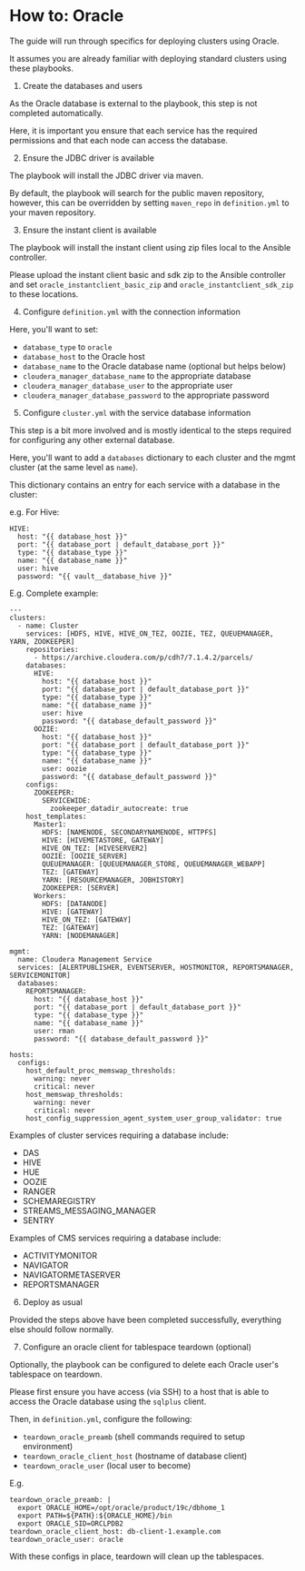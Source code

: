 # How to: Oracle

The guide will run through specifics for deploying clusters using Oracle.

It assumes you are already familiar with deploying standard clusters using these playbooks.

1. Create the databases and users

As the Oracle database is external to the playbook, this step is not completed automatically.

Here, it is important you ensure that each service has the required permissions and that each node can access the database.

2. Ensure the JDBC driver is available

The playbook will install the JDBC driver via maven.

By default, the playbook will search for the public maven repository, however, this can be overridden by setting `maven_repo` in `definition.yml` to your maven repository.

3. Ensure the instant client is available

The playbook will install the instant client using zip files local to the Ansible controller.

Please upload the instant client basic and sdk zip to the Ansible controller and set `oracle_instantclient_basic_zip` and `oracle_instantclient_sdk_zip` to these locations.

4. Configure `definition.yml` with the connection information

Here, you'll want to set:

- `database_type` to `oracle`
- `database_host` to the Oracle host
- `database_name` to the Oracle database name (optional but helps below)
- `cloudera_manager_database_name` to the appropriate database
- `cloudera_manager_database_user` to the appropriate user
- `cloudera_manager_database_password` to the appropriate password

5. Configure `cluster.yml` with the service database information

This step is a bit more involved and is mostly identical to the steps required for configuring any other external database.

Here, you'll want to add a `databases` dictionary to each cluster and the mgmt cluster (at the same level as `name`).

This dictionary contains an entry for each service with a database in the cluster:

e.g. For Hive:

```
HIVE:
  host: "{{ database_host }}"
  port: "{{ database_port | default_database_port }}"
  type: "{{ database_type }}"
  name: "{{ database_name }}"
  user: hive
  password: "{{ vault__database_hive }}"
```

E.g. Complete example:

```
---
clusters:
  - name: Cluster
    services: [HDFS, HIVE, HIVE_ON_TEZ, OOZIE, TEZ, QUEUEMANAGER, YARN, ZOOKEEPER]
    repositories:
      - https://archive.cloudera.com/p/cdh7/7.1.4.2/parcels/
    databases:
      HIVE:
        host: "{{ database_host }}"
        port: "{{ database_port | default_database_port }}"
        type: "{{ database_type }}"
        name: "{{ database_name }}"
        user: hive
        password: "{{ database_default_password }}"
      OOZIE:
        host: "{{ database_host }}"
        port: "{{ database_port | default_database_port }}"
        type: "{{ database_type }}"
        name: "{{ database_name }}"
        user: oozie
        password: "{{ database_default_password }}"
    configs:
      ZOOKEEPER:
        SERVICEWIDE:
          zookeeper_datadir_autocreate: true
    host_templates:
      Master1:
        HDFS: [NAMENODE, SECONDARYNAMENODE, HTTPFS]
        HIVE: [HIVEMETASTORE, GATEWAY]
        HIVE_ON_TEZ: [HIVESERVER2]
        OOZIE: [OOZIE_SERVER]
        QUEUEMANAGER: [QUEUEMANAGER_STORE, QUEUEMANAGER_WEBAPP]
        TEZ: [GATEWAY]
        YARN: [RESOURCEMANAGER, JOBHISTORY]
        ZOOKEEPER: [SERVER]
      Workers:
        HDFS: [DATANODE]
        HIVE: [GATEWAY]
        HIVE_ON_TEZ: [GATEWAY]
        TEZ: [GATEWAY]
        YARN: [NODEMANAGER]

mgmt:
  name: Cloudera Management Service
  services: [ALERTPUBLISHER, EVENTSERVER, HOSTMONITOR, REPORTSMANAGER, SERVICEMONITOR]
  databases:
    REPORTSMANAGER:
      host: "{{ database_host }}"
      port: "{{ database_port | default_database_port }}"
      type: "{{ database_type }}"
      name: "{{ database_name }}"
      user: rman
      password: "{{ database_default_password }}"

hosts:
  configs:
    host_default_proc_memswap_thresholds:
      warning: never
      critical: never
    host_memswap_thresholds:
      warning: never
      critical: never
    host_config_suppression_agent_system_user_group_validator: true
```

Examples of cluster services requiring a database include:

- DAS
- HIVE
- HUE
- OOZIE
- RANGER
- SCHEMAREGISTRY
- STREAMS_MESSAGING_MANAGER
- SENTRY

Examples of CMS services requiring a database include:

- ACTIVITYMONITOR
- NAVIGATOR
- NAVIGATORMETASERVER
- REPORTSMANAGER

6. Deploy as usual

Provided the steps above have been completed successfully, everything else should follow normally.

7. Configure an oracle client for tablespace teardown (optional)

Optionally, the playbook can be configured to delete each Oracle user's tablespace on teardown.

Please first ensure you have access (via SSH) to a host that is able to access the Oracle database using the `sqlplus` client.

Then, in `definition.yml`, configure the following:

- `teardown_oracle_preamb` (shell commands required to setup environment)
- `teardown_oracle_client_host` (hostname of database client)
- `teardown_oracle_user` (local user to become)

E.g.

```
teardown_oracle_preamb: |
  export ORACLE_HOME=/opt/oracle/product/19c/dbhome_1
  export PATH=${PATH}:${ORACLE_HOME}/bin
  export ORACLE_SID=ORCLPDB2
teardown_oracle_client_host: db-client-1.example.com
teardown_oracle_user: oracle
```

With these configs in place, teardown will clean up the tablespaces.
